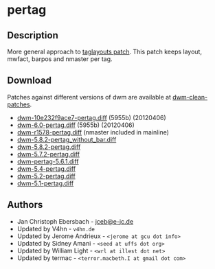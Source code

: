 pertag
======

Description
-----------
More general approach to [taglayouts patch][1]. This patch keeps layout,
mwfact, barpos and nmaster per tag.

Download
--------
Patches against different versions of dwm are available at
[dwm-clean-patches](https://bitbucket.org/jceb81/dwm-clean-patches/src).

 * [dwm-10e232f9ace7-pertag.diff](dwm-10e232f9ace7-pertag.diff) (5955b) (20120406)
 * [dwm-6.0-pertag.diff](dwm-6.0-pertag.diff) (5955b) (20120406)
 * [dwm-r1578-pertag.diff][9] (nmaster included in mainline)
 * [dwm-5.8.2-pertag\_without\_bar.diff][8]
 * [dwm-5.8.2-pertag.diff][7]
 * [dwm-5.7.2-pertag.diff][6]
 * [dwm-pertag-5.6.1.diff][5]
 * [dwm-5.4-pertag.diff][4]
 * [dwm-5.2-pertag.diff][3]
 * [dwm-5.1-pertag.diff][2]

Authors
-------
 * Jan Christoph Ebersbach - <jceb@e-jc.de>
 * Updated by V4hn - `v4hn.de`
 * Updated by Jerome Andrieux - `<jerome at gcu dot info>`
 * Updated by Sidney Amani - `<seed at uffs dot org>`
 * Updated by William Light - `<wrl at illest dot net>`
 * Updated by termac - `<terror.macbeth.I at gmail dot com>`

[1]: historical/taglayouts
[2]: http://v4hn.de/patches/dwm-5.1-pertag.diff
[3]: historical/dwm-5.2-pertag.diff
[4]: historical/dwm-5.4-pertag.diff
[5]: historical/dwm-pertag-5.6.1.diff
[6]: historical/dwm-5.7.2-pertag.diff
[7]: dwm-5.8.2-pertag.diff
[8]: dwm-5.8.2-pertag_without_bar.diff
[9]: dwm-r1578-pertag.diff
